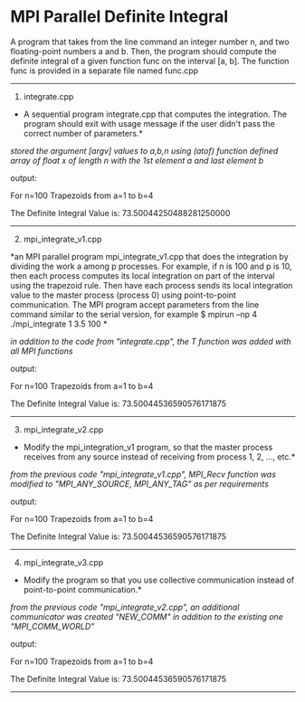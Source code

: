 # MPI Parallel Definite Integral

 A program that takes from the line command an integer number n, and two floating-point numbers a and b. Then, the program should compute
the definite integral of a given function func on the interval [a, b]. The function func is provided in a separate file named func.cpp

------------------------
1. integrate.cpp
* A sequential program integrate.cpp that computes the integration. The program should exit with usage message if the user didn't pass the correct number of parameters.*

*stored the argument [argv] values to a,b,n using (atof) function*
*defined array of float x of length n with the 1st element a and last element b*



output:

 For n=100 Trapezoids from a=1 to b=4
 
 The Definite Integral Value is: 73.50044250488281250000

------------------------
2. mpi_integrate_v1.cpp

*an MPI parallel program mpi_integrate_v1.cpp that does the integration by dividing the work a among p processes. For example, if n is 100 and p is 10, then each process computes its local integration on part of the interval using the trapezoid rule. Then have each process sends its local integration value to the master process (process 0) using point-to-point communication. The MPI program accept parameters from the line command similar to the serial version, for example $ mpirun –np 4 ./mpi_integrate 1 3.5 100 *

*in addition to the code from "integrate.cpp", the T function was added with all MPI functions*



output:

 For n=100 Trapezoids from a=1 to b=4
 
 The Definite Integral Value is: 73.50044536590576171875

------------------------
3. mpi_integrate_v2.cpp
* Modify the mpi_integration_v1 program, so that the master process receives from any source instead of receiving from process 1, 2, …, etc.*

*from the previous code "mpi_integrate_v1.cpp", MPI_Recv function was modified to "MPI_ANY_SOURCE, MPI_ANY_TAG" as per requirements*



output:

 For n=100 Trapezoids from a=1 to b=4
 
 The Definite Integral Value is: 73.50044536590576171875

------------------------
4. mpi_integrate_v3.cpp
* Modify the program so that you use collective communication instead of point-to-point communication.*

*from the previous code "mpi_integrate_v2.cpp", an additional communicator was created "NEW_COMM" in addition to the existing one "MPI_COMM_WORLD"*



output:

 For n=100 Trapezoids from a=1 to b=4
 
 The Definite Integral Value is: 73.50044536590576171875

------------------------
